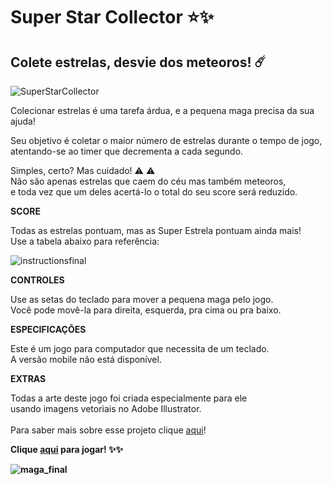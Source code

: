 # Super Star Collector :star::sparkles:

## Colete estrelas, desvie dos meteoros! :comet:

![SuperStarCollector](https://user-images.githubusercontent.com/96324159/155626264-58ae7021-553f-4ca2-a8d2-99716da6c5e5.png)


Colecionar estrelas é uma tarefa árdua, e a pequena maga precisa da sua ajuda!

Seu objetivo é coletar o maior número de estrelas durante o tempo de jogo,<br>
atentando-se ao timer que decrementa a cada segundo.

Simples, certo? Mas cuidado! :warning: :warning: <br>
Não são apenas estrelas que caem do céu mas também meteoros, <br> 
e toda vez que um deles acertá-lo o total do seu score será reduzido.

<b>SCORE</b>

Todas as estrelas pontuam, mas as Super Estrela pontuam ainda mais!<br>
Use a tabela abaixo para referência:


![instructionsfinal](https://user-images.githubusercontent.com/96324159/155624489-26e53f86-319b-40b3-9398-8a7e8ae1a6be.png)

<b>CONTROLES</b>

Use as setas do teclado para mover a pequena maga pelo jogo.<br>
Você pode movê-la para direita, esquerda, pra cima ou pra baixo.<br>

<b>ESPECIFICAÇÕES</b> 

Este é um jogo para computador que necessita de um teclado.<br>
A versão mobile não está disponível.<br>

<b>EXTRAS</b>
  
 Todas a arte deste jogo foi criada especialmente para ele <br>
 usando imagens vetoriais no Adobe Illustrator.<br><br>
 Para saber mais sobre esse projeto clique [aqui](https://docs.google.com/presentation/d/1Qyw6Ahxk7EAXCOUR87cV1nJFycU-nX1D4hPRwAtGo4w/edit?usp=sharing)!<br>
 
<b><JOGAR><b>
  
Clique [aqui](https://natriuge.github.io/star-collector/) para jogar! :sparkles::sparkles:
  
  
 
![maga_final](https://user-images.githubusercontent.com/96324159/155629135-bd5291d1-50c6-4f7a-a960-a1c079005dba.png)

 

  
  

  












